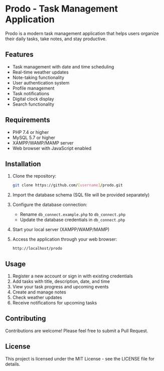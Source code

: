 # Prodo - Task Management Application

Prodo is a modern task management application that helps users organize their daily tasks, take notes, and stay productive.

## Features

- Task management with date and time scheduling
- Real-time weather updates
- Note-taking functionality
- User authentication system
- Profile management
- Task notifications
- Digital clock display
- Search functionality

## Requirements

- PHP 7.4 or higher
- MySQL 5.7 or higher
- XAMPP/WAMP/MAMP server
- Web browser with JavaScript enabled

## Installation

1. Clone the repository:
   ```bash
   git clone https://github.com/[username]/prodo.git
   ```

2. Import the database schema (SQL file will be provided separately)

3. Configure the database connection:
   - Rename `db_connect.example.php` to `db_connect.php`
   - Update the database credentials in `db_connect.php`

4. Start your local server (XAMPP/WAMP/MAMP)

5. Access the application through your web browser:
   ```
   http://localhost/prodo
   ```

## Usage

1. Register a new account or sign in with existing credentials
2. Add tasks with title, description, date, and time
3. View your task progress and upcoming events
4. Create and manage notes
5. Check weather updates
6. Receive notifications for upcoming tasks

## Contributing

Contributions are welcome! Please feel free to submit a Pull Request.

## License

This project is licensed under the MIT License - see the LICENSE file for details.